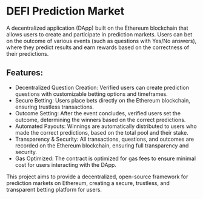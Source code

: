 # DEFI Prediction Market
A decentralized application (DApp) built on the Ethereum blockchain that allows users to create and participate in prediction markets. Users can bet on the outcome of various events (such as questions with Yes/No answers), where they predict results and earn rewards based on the correctness of their predictions.

## Features:
* Decentralized Question Creation: Verified users can create prediction questions with customizable betting options and timeframes.
* Secure Betting: Users place bets directly on the Ethereum blockchain, ensuring trustless transactions.
* Outcome Setting: After the event concludes, verified users set the outcome, determining the winners based on the correct predictions.
* Automated Payouts: Winnings are automatically distributed to users who made the correct predictions, based on the total pool and their stake.
* Transparency & Security: All transactions, questions, and outcomes are recorded on the Ethereum blockchain, ensuring full transparency and security.
* Gas Optimized: The contract is optimized for gas fees to ensure minimal cost for users interacting with the DApp.

This project aims to provide a decentralized, open-source framework for prediction markets on Ethereum, creating a secure, trustless, and transparent betting platform for users.